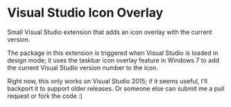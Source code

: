 # Visual Studio Icon Overlay
Small Visual Studio extension that adds an icon overlay with the current version.

The package in this extension is triggered when Visual Studio is loaded in design mode; it uses the taskbar icon overlay feature in Windows 7 to add the current Visual Studio version number to the icon. 

Right now, this only works on Visual Studio 2015; if it seems useful, I'll backport it to support older releases. Or someone else can submit me a pull request or fork the code :)
